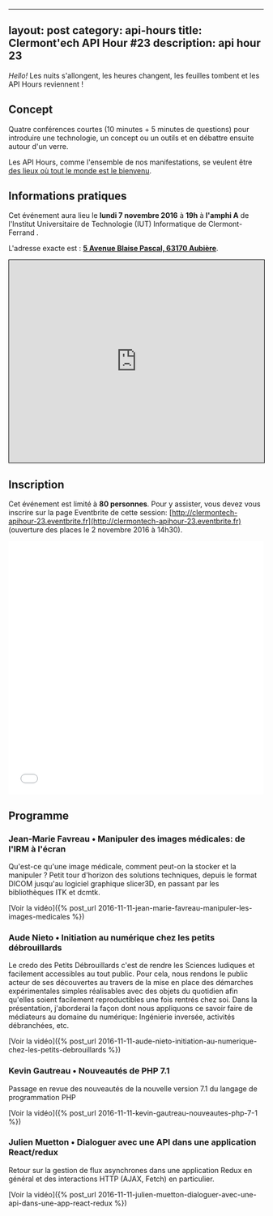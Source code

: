 ---
layout: post
category: api-hours
title: Clermont'ech API Hour &#35;23
description: api hour 23
------

_Hello!_ Les nuits s'allongent, les heures changent, les feuilles tombent et les
API Hours reviennent !

## Concept

Quatre conférences courtes (10 minutes + 5 minutes de questions) pour
introduire une technologie, un concept ou un outils et en débattre ensuite
autour d'un verre.

Les API Hours, comme l'ensemble de nos manifestations, se veulent être [des
lieux où tout le monde est le bienvenu](/code-of-conduct.html).


## Informations pratiques

Cet événement aura lieu le **lundi 7 novembre 2016** à **19h** à **l'amphi A** de
l'Institut Universitaire de Technologie (IUT) Informatique de Clermont-Ferrand .

L'adresse exacte est : [**5 Avenue Blaise Pascal, 63170 Aubière**](https://www.openstreetmap.org/?mlat=45.76242&mlon=3.10831#map=19/45.76242/3.10831).

<iframe width="100%" height="400" frameborder="0" scrolling="no" marginheight="0" marginwidth="0" src="https://www.openstreetmap.org/export/embed.html?bbox=3.106075823307038%2C45.76155217892402%2C3.1105336546897893%2C45.76327929974231&amp;layer=mapnik&amp;marker=45.76241574601649%2C3.108304738998413" style="border: 1px solid black"></iframe>

## Inscription

Cet événement est limité à **80 personnes**.  Pour y assister, vous devez vous
inscrire sur la page Eventbrite de cette session: [http://clermontech-apihour-23.eventbrite.fr](http://clermontech-apihour-23.eventbrite.fr)
(ouverture des places le 2 novembre 2016 à 14h30).

<iframe  src="//eventbrite.fr/tickets-external?eid=29033218137&ref=etckt" frameborder="0" height="500" width="100%" vspace="0" hspace="0" marginheight="5" marginwidth="5" scrolling="auto" allowtransparency="true"></iframe>

## Programme

### Jean-Marie Favreau • Manipuler des images médicales: de l'IRM à l'écran

Qu'est-ce qu'une image médicale, comment peut-on la stocker et la manipuler ?
Petit tour d'horizon des solutions techniques, depuis le format DICOM jusqu'au logiciel graphique slicer3D, en passant par les bibliothèques ITK et dcmtk.

[Voir la vidéo]({% post_url 2016-11-11-jean-marie-favreau-manipuler-les-images-medicales %})

### Aude Nieto • Initiation au numérique chez les petits débrouillards

Le credo des Petits Débrouillards c'est de rendre les Sciences ludiques et facilement accessibles au tout public. Pour cela, nous rendons le public acteur de ses découvertes au travers de la mise en place des démarches expérimentales simples réalisables avec des objets du quotidien afin qu'elles soient facilement reproductibles une fois rentrés chez soi. Dans la présentation, j'aborderai la façon dont nous appliquons ce savoir faire de médiateurs au domaine du numérique: Ingénierie inversée, activités débranchées, etc.

[Voir la vidéo]({% post_url 2016-11-11-aude-nieto-initiation-au-numerique-chez-les-petits-debrouillards %})

### Kevin Gautreau • Nouveautés de PHP 7.1

Passage en revue des nouveautés de la nouvelle version 7.1 du langage de programmation PHP

[Voir la vidéo]({% post_url 2016-11-11-kevin-gautreau-nouveautes-php-7-1 %})

### Julien Muetton • Dialoguer avec une API dans une application React/redux

Retour sur la gestion de flux asynchrones dans une application Redux en général
et des interactions HTTP (AJAX, Fetch) en particulier.

[Voir la vidéo]({% post_url 2016-11-11-julien-muetton-dialoguer-avec-une-api-dans-une-app-react-redux %})
